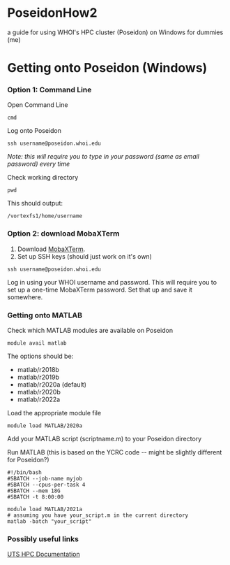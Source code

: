 # PoseidonHow2
a guide for using WHOI's HPC cluster (Poseidon) on Windows for dummies (me) 

# Getting onto Poseidon (Windows)
### Option 1: Command Line
Open Command Line
```
cmd
```
Log onto Poseidon
```
ssh username@poseidon.whoi.edu
```
_Note: this will require you to type in your password (same as email password) every time_

Check working directory
```
pwd
```
This should output:
```
/vortexfs1/home/username
```
### Option 2: download MobaXTerm
1. Download [MobaXTerm](https://mobaxterm.mobatek.net/).
2. Set up SSH keys (should just work on it's own)
```
ssh username@poseidon.whoi.edu
```
Log in using your WHOI username and password. This will require you to set up a one-time MobaXTerm password. Set that up and save it somewhere.

### Getting onto MATLAB
Check which MATLAB modules are available on Poseidon
```
module avail matlab
```
The options should be:
* matlab/r2018b
* matlab/r2019b
* matlab/r2020a (default)
* matlab/r2020b
* matlab/r2022a

Load the appropriate module file
```
module load MATLAB/2020a
```

Add your MATLAB script (scriptname.m) to your Poseidon directory

Run MATLAB (this is based on the YCRC code -- might be slightly different for Poseidon?)
```
#!/bin/bash
#SBATCH --job-name myjob
#SBATCH --cpus-per-task 4
#SBATCH --mem 18G
#SBATCH -t 8:00:00

module load MATLAB/2021a
# assuming you have your_script.m in the current directory
matlab -batch "your_script"
```
### Possibly useful links
[UTS HPC Documentation](https://hpc.research.uts.edu.au/getting_started/running/)

